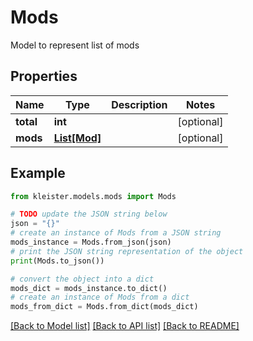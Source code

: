 # Mods

Model to represent list of mods

## Properties

Name | Type | Description | Notes
------------ | ------------- | ------------- | -------------
**total** | **int** |  | [optional] 
**mods** | [**List[Mod]**](Mod.md) |  | [optional] 

## Example

```python
from kleister.models.mods import Mods

# TODO update the JSON string below
json = "{}"
# create an instance of Mods from a JSON string
mods_instance = Mods.from_json(json)
# print the JSON string representation of the object
print(Mods.to_json())

# convert the object into a dict
mods_dict = mods_instance.to_dict()
# create an instance of Mods from a dict
mods_from_dict = Mods.from_dict(mods_dict)
```
[[Back to Model list]](../README.md#documentation-for-models) [[Back to API list]](../README.md#documentation-for-api-endpoints) [[Back to README]](../README.md)


